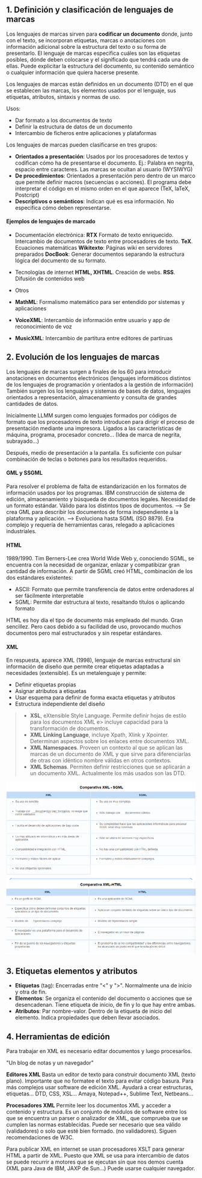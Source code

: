 
## 1. Definición y clasificación de lenguajes de marcas

Los lenguajes de marcas sirven para **codificar un documento** donde, junto con el texto, se incorporan etiquetas, marcas o anotaciones con información adicional sobre la estructura del texto o su forma de presentarlo. 
El lenguaje de marcas especifica cuáles son las etiquetas posibles, dónde deben colocarse y el significado que tendrá cada una de ellas. 
Puede explicitar la estructura del documento, su contenido semántico o cualquier información que quiera hacerse presente.

Los lenguajes de marcas están definidos en un documento (DTD) en el que se establecen las marcas, los elementos usados por el lenguaje, sus etiquetas, atributos, sintaxis y normas de uso.

Usos:
- Dar formato a los documentos de texto
- Definir la estructura de datos de un documento
- Intercambio de ficheros entre aplicaciones y plataformas

Los lenguajes de marcas pueden clasificarse en tres grupos:
- **Orientados a presentación**: Usados por los procesadores de textos y codifican cómo ha de presentarse el documento. Ej.: Palabra en negrita, espacio entre caracteres. Las marcas se ocultan al usuario (WYSIWYG)
- **De procedimientos**: Orientados a presentación pero dentro de un marco que permite definir macros (secuencias o acciones). El programa debe interpretar el código en el mismo orden en el que aparece (TeX, laTeX, Postcript)
- **Descriptivos o semánticos**: Indican qué es esa información. No especifica cómo deben representarse.

#### Ejemplos de lenguajes de marcado
- Documentación electrónica:
**RTX** Formato de texto enriquecido. Intercambio de documentos de texto entre procesadores de texto. 
**TeX**. Ecuaciones matemáticas
**Wikitexto**: Páginas wiki en servidores preparados
**DocBook**: Generar documentos separando la estructura lógica del documento de su formato.

- Tecnologías de internet
**HTML, XHTML**. Creación de webs.
**RSS**. Difusión de contenidos web

- Otros
- **MathML**: Formalismo matemático para ser entendido por sistemas y aplicaciones
- **VoiceXML**: Intercambio de información entre usuario y app de reconocimiento de voz
- **MusicXML**: Intercambio de partitura entre editores de partiruas

## 2. Evolución de los lenguajes de marcas

Los lenguajes de marcas surgen a finales de los 60 para introducir anotaciones en documentos electrónicos (lenguajes informáticos distintos de los lenguajes de programación y orientados a la gestión de información)
También surgen los  los lenguajes y sistemas de bases de datos, lenguajes orientados a representación, almacenamiento y consulta de grandes cantidades de datos.

Inicialmente LLMM surgen como lenguajes formados por códigos de formato que los procesadores de texto introducen para dirigir el proceso de presentación mediante una impresora. 
Ligados a las características de máquina, programa, procesador concreto... (Idea de marca de negrita, subrayado...)

Después, medio de presentación a la pantalla. Es suficiente con pulsar combinación de teclas o botones para los resultados requeridos. 

#### GML y SSGML

Para resolver el problema de falta de estandarización en los formatos de información usados por los programas. 
IBM construcción de sistema de edición, almacenamiento y búsqueda de documentos legales. Necesidad de un formato estándar. Válido para los distintos tipos de documentos. --> Se crea GML para describir los documentos de forma independiente a la plataforma y aplicación. --> Evoluciona hasta SGML (ISO 8879). Era complejo y requería de herramientas caras, relegado a aplicaciones industriales.

#### HTML

1989/1990. Tim Berners-Lee crea World Wide Web y, conociendo SGML, se encuentra con la necesidad de organizar, enlazar y compatibizar gran cantidad de información. A partir de SGML creó HTML, combinación de los dos estándares existentes:
- ASCII: Formato que permite transferencia de datos entre ordenadores al ser fácilmente interpretable
- SGML: Permite dar estructura al texto, resaltando títulos o aplicando formato

HTML es hoy día el tipo de documento más empleado del mundo. Gran sencillez. Pero caos debido a su facilidad de uso, provocando muchos documentos pero mal estructurados y sin respetar estándares. 

#### XML

En respuesta, aparece XML (1998), lenguaje de marcas estructural sin información de diseño que permite crear etiquetas adaptadas a necesidades (extensible). 
Es un metalenguaje y permite:
- Definir etiquetas propias
- Asignar atributos a etiquetas
- Usar esquema para definir de forma exacta etiquetas y atributos
- Estructura independiente del diseño 

>- **XSL**, eXtensible Style Language. Permite definir hojas de estilo para los documentos XML e> incluye capacidad para la transformación de documentos.
>- **XML Linking Language**, incluye Xpath, Xlink y Xpointer. Determinan aspectos sobre los enlaces entre documentos XML.
>- **XML Namespaces**. Proveen un contexto al que se aplican las marcas de un documento de XML y que sirve para diferenciarlas de otras con idéntico nombre válidas en otros contextos.
>- **XML Schemas**. Permiten definir restricciones que se aplicarán a un documento XML. Actualmente los más usados son las DTD.

![](resources/ud01-1.png)
![](LENGUAJE_MARCAS/resources/ud01-2.png)

## 3. Etiquetas elementos y atributos

- **Etiquetas** (tag): Encerradas entre "<" y ">". Normalmente una de inicio y otra de fin. 
- **Elementos**: Se organiza el contenido del documento o acciones que se desencadenan. Tiene etiqueta de inicio, de fin y lo que hay entre ambas.
- **Atributos**:  Par nombre-valor. Dentro de la etiqueta de inicio del elemento. Indica propiedades que deben llevar asociados. 

## 4. Herramientas de edición

Para trabajar en XML es necesario editar documentos y luego procesarlos.

"Un blog de notas y un navegador"

**Editores XML**
Basta un editor de texto para construir documento XML (texto plano). Importante que no formatee el texto para evitar código basura.
Para más complejos usar software de edición XML. Ayudará a crear estructuras, etiquetas... DTD, CSS, XSL... Amaya, Notepad++, Sublime Text, Netbeans...

**Procesadores XML**
Permite leer los documentos XML y acceder a contenido y estructura. Es un conjunto de módulos de software entre los que se encuentra un parser o analizador de XML, que comprueba que se cumplen las normas establecidas. Puede ser necesario que sea válido (validadores) o solo que esté bien formado. (no validadores). Siguen recomendaciones de W3C.

Para publicar XML en internet se usan procesadores XSLT para generar HTML a partir de XML.
Puesto que XML se usa para intercambio de datos se puede recurrir a motores que se ejecutan sin que nos demos cuenta (XML para Java de IBM, JAXP de Sun...)
Puede usarse cualquier navegador. 